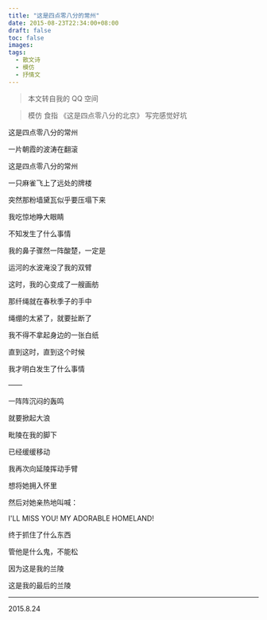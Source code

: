 ```yaml
---
title: "这是四点零八分的常州"
date: 2015-08-23T22:34:00+08:00
draft: false
toc: false
images:
tags: 
  - 散文诗
  - 模仿
  - 抒情文
---
```


> 本文转自我的 QQ 空间

>模仿 食指 《这是四点零八分的北京》
>写完感觉好坑

这是四点零八分的常州

一片朝霞的波涛在翻滚

这是四点零八分的常州

一只麻雀飞上了远处的牌楼

突然那粉墙黛瓦似乎要压塌下来

我吃惊地睁大眼睛

不知发生了什么事情


我的鼻子骤然一阵酸楚，一定是

运河的水波淹没了我的双臂

这时，我的心变成了一艘画舫

那纤绳就在春秋季子的手中

绳绷的太紧了，就要扯断了

我不得不拿起身边的一张白纸

直到这时，直到这个时候

我才明白发生了什么事情

——

一阵阵沉闷的轰鸣

就要掀起大浪

毗陵在我的脚下

已经缓缓移动


我再次向延陵挥动手臂

想将她拥入怀里

然后对她亲热地叫喊：

I'LL MISS YOU! MY ADORABLE HOMELAND!


终于抓住了什么东西

管他是什么鬼，不能松

因为这是我的兰陵

这是我的最后的兰陵

---

2015.8.24 
